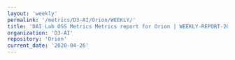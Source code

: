 ```yaml
---
layout: 'weekly'
permalink: '/metrics/D3-AI/Orion/WEEKLY/'
title: 'DAI Lab OSS Metrics Metrics report for Orion | WEEKLY-REPORT-2020-04-26'
organization: 'D3-AI'
repository: 'Orion'
current_date: '2020-04-26'
---
```

